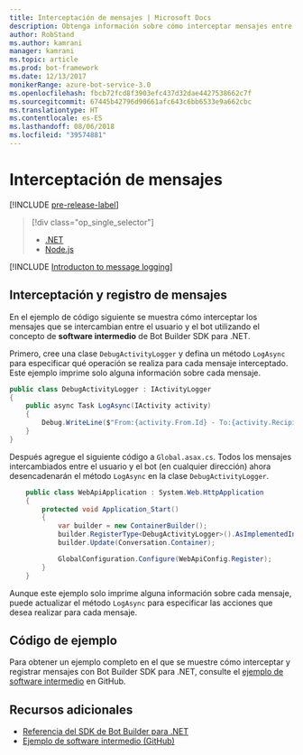 ```yaml
---
title: Interceptación de mensajes | Microsoft Docs
description: Obtenga información sobre cómo interceptar mensajes entre el usuario y un bot con Bot Builder SDK para .NET.
author: RobStand
ms.author: kamrani
manager: kamrani
ms.topic: article
ms.prod: bot-framework
ms.date: 12/13/2017
monikerRange: azure-bot-service-3.0
ms.openlocfilehash: fbcb72fcd8f3903efc437d32dae4427538662c7f
ms.sourcegitcommit: 67445b42796d90661afc643c6bb6533e9a662cbc
ms.translationtype: HT
ms.contentlocale: es-ES
ms.lasthandoff: 08/06/2018
ms.locfileid: "39574881"
---
```

# <a name="intercept-messages"></a>Interceptación de mensajes

[!INCLUDE [pre-release-label](../includes/pre-release-label-v3.md)]

> [!div class="op_single_selector"]
> - [.NET](../dotnet/bot-builder-dotnet-middleware.md)
> - [Node.js](../nodejs/bot-builder-nodejs-intercept-messages.md)

[!INCLUDE [Introducton to message logging](../includes/snippet-message-logging-intro.md)]

## <a name="intercept-and-log-messages"></a>Interceptación y registro de mensajes

En el ejemplo de código siguiente se muestra cómo interceptar los mensajes que se intercambian entre el usuario y el bot utilizando el concepto de **software intermedio** de Bot Builder SDK para .NET. 

Primero, cree una clase `DebugActivityLogger` y defina un método `LogAsync` para especificar qué operación se realiza para cada mensaje interceptado. Este ejemplo imprime solo alguna información sobre cada mensaje.

```cs
public class DebugActivityLogger : IActivityLogger
{
    public async Task LogAsync(IActivity activity)
    {
        Debug.WriteLine($"From:{activity.From.Id} - To:{activity.Recipient.Id} - Message:{activity.AsMessageActivity()?.Text}");
    }
}
```

Después agregue el siguiente código a `Global.asax.cs`.  Todos los mensajes intercambiados entre el usuario y el bot (en cualquier dirección) ahora desencadenarán el método `LogAsync` en la clase `DebugActivityLogger`. 

```cs
    public class WebApiApplication : System.Web.HttpApplication
    {
        protected void Application_Start()
        {
            var builder = new ContainerBuilder();
            builder.RegisterType<DebugActivityLogger>().AsImplementedInterfaces().InstancePerDependency();
            builder.Update(Conversation.Container);

            GlobalConfiguration.Configure(WebApiConfig.Register);
        }
    }
```

Aunque este ejemplo solo imprime alguna información sobre cada mensaje, puede actualizar el método `LogAsync` para especificar las acciones que desea realizar para cada mensaje. 

## <a name="sample-code"></a>Código de ejemplo 

Para obtener un ejemplo completo en el que se muestre cómo interceptar y registrar mensajes con Bot Builder SDK para .NET, consulte el <a href="https://github.com/Microsoft/BotBuilder-Samples/tree/master/CSharp/core-Middleware" target="_blank">ejemplo de software intermedio</a> en GitHub. 

## <a name="additional-resources"></a>Recursos adicionales

- <a href="/dotnet/api/?view=botbuilder-3.11.0" target="_blank">Referencia del SDK de Bot Builder para .NET</a>
- <a href="https://github.com/Microsoft/BotBuilder-Samples/tree/master/CSharp/core-Middleware" target="_blank">Ejemplo de software intermedio (GitHub)</a>
